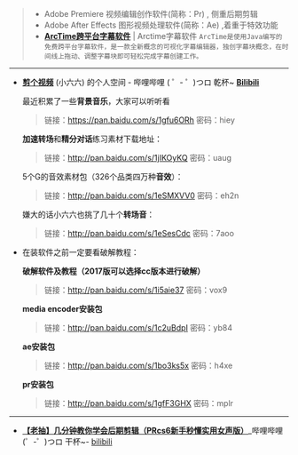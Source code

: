 > - Adobe Premiere 视频编辑创作软件(简称：Pr) , 侧重后期剪辑
> - Adobe After Effects 图形视频处理软件(简称：Ae) ,着重于特效功能
> - [**ArcTime跨平台字幕软件**](https://arctime.org/) | Arctime字幕软件
  ```ArcTime是使用Java编写的免费跨平台字幕软件，是一款全新概念的可视化字幕编辑器，独创字幕块概念，在时间线上拖动、调整字幕块即可轻松完成字幕创建工作。```

----------------------------------------------

- [**剪个视频**](https://space.bilibili.com/201749078/#/) (小六六) 的个人空间 - 哔哩哔哩 ( ゜- ゜)つロ 乾杯~ [**Bilibili**](https://space.bilibili.com/)

  最近积累了一些**背景音乐**，大家可以听听看

  > 链接：https://pan.baidu.com/s/1gfu6ORh 
  > 密码：hiey


  **加速转场**和**精分对话**练习素材下载地址：

  > 链接：http://pan.baidu.com/s/1jIKOyKQ 
  > 密码：uaug

  5个G的音效素材包（326个品类四万种**音效**）：

  > 链接：http://pan.baidu.com/s/1eSMXVV0
  > 密码：eh2n


  嫌大的话小六六也挑了几十个**转场音**：

  > 链接：http://pan.baidu.com/s/1eSesCdc
  > 密码：7aoo

- 在装软件之前一定要看破解教程：

  **破解软件及教程（2017版可以选择cc版本进行破解）**

  > 链接：http://pan.baidu.com/s/1i5aie37 
  > 密码：vox9

  **media encoder安装包**

  > 链接：http://pan.baidu.com/s/1c2uBdpI 
  > 密码：yb84


  **ae安装包**

  > 链接：http://pan.baidu.com/s/1bo3ks5x 
  > 密码：h4xe


  **pr安装包**

  > 链接：http://pan.baidu.com/s/1gfF3GHX 
  > 密码：mplr

----------------------------------------------

- [**【老抽】几分钟教你学会后期剪辑（PRcs6新手秒懂实用女声版）**](https://www.bilibili.com/video/av2997073)_哔哩哔哩 (゜-゜)つロ 干杯~- [bilibili](https://www.bilibili.com/)

